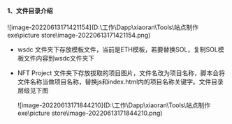#### 1、文件目录介绍

![image-20220613171421154](D:\工作\Dapp\xiaoran\Tools\站点制作exe\picture store\image-20220613171421154.png)

- wsdc 文件夹下存放模板文件，当前是ETH模板，若要替换SOL，复制SOL模板文件内容到wsdc文件夹下

- NFT Project 文件夹下存放拔取的项目图片，文件名改为项目名称，脚本会将文件名称当做项目名称，替换js和index.html内的项目名称关键字。文件目录层级见下图

  ![image-20220613171844210](D:\工作\Dapp\xiaoran\Tools\站点制作exe\picture store\image-20220613171844210.png)